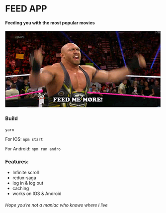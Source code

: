 # FEED APP
#### Feeding you with the most popular movies

![](feeeed.gif)

### Build
`yarn`

For IOS: `npm start`

For Android: `npm run andro`

### Features:
* Infinite scroll
* redux-saga
* log in & log out
* caching
* works on IOS & Android

###### Hope you're not a maniac who knows where I live